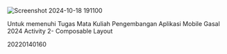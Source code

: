 ![Screenshot 2024-10-18 191100](https://github.com/user-attachments/assets/ab6ca81d-82cf-4d46-ab4a-2de4c35a9263)

Untuk memenuhi Tugas Mata Kuliah Pengembangan Aplikasi Mobile Gasal 2024
Activity 2- Composable Layout

20220140160
